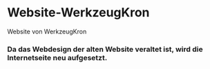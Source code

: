 # Website-WerkzeugKron
Website von WerkzeugKron

### Da das Webdesign der alten Website veraltet ist, wird die Internetseite neu aufgesetzt.
